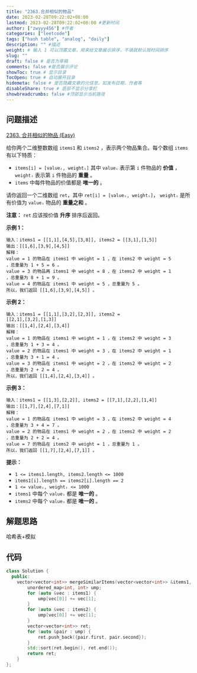 ```yaml
---
title: "2363.合并相似的物品"
date: 2023-02-28T09:22:02+08:00
lastmod: 2023-02-28T09:22:02+08:00 #更新时间
author: ["zwyyy456"] #作者
categories: ["leetcode"]
tags: ["hash table", "analog", "daily"]
description: "" #描述
weight: # 输入 1 可以顶置文章，用来给文章展示排序，不填就默认按时间排序
slug: ""
draft: false # 是否为草稿
comments: false #是否展示评论
showToc: true # 显示目录
TocOpen: true # 自动展开目录
hidemeta: false # 是否隐藏文章的元信息，如发布日期、作者等
disableShare: true # 底部不显示分享栏
showbreadcrumbs: false #顶部显示当前路径
---
```

## 问题描述
[2363. 合并相似的物品 (Easy)](https://leetcode.cn/problems/merge-similar-items/)

给你两个二维整数数组 `items1` 和 `items2` ，表示两个物品集合。每个数组 `items` 有以下特质：

- `items[i] = [valueᵢ, weightᵢ]` 其中 `valueᵢ` 表示第 `i` 件物品的
**价值** ， `weightᵢ` 表示第 `i` 件物品的 **重量** 。
- `items` 中每件物品的价值都是 **唯一的** 。

请你返回一个二维数组 `ret`，其中 `ret[i] = [valueᵢ, weightᵢ]`， `weightᵢ`
是所有价值为 `valueᵢ` 物品的 **重量之和** 。

**注意：** `ret` 应该按价值 **升序** 排序后返回。

**示例 1：**

```
输入：items1 = [[1,1],[4,5],[3,8]], items2 = [[3,1],[1,5]]
输出：[[1,6],[3,9],[4,5]]
解释：
value = 1 的物品在 items1 中 weight = 1 ，在 items2 中 weight = 5
，总重量为 1 + 5 = 6 。
value = 3 的物品再 items1 中 weight = 8 ，在 items2 中 weight = 1
，总重量为 8 + 1 = 9 。
value = 4 的物品在 items1 中 weight = 5 ，总重量为 5 。
所以，我们返回 [[1,6],[3,9],[4,5]] 。

```

**示例 2：**

```
输入：items1 = [[1,1],[3,2],[2,3]], items2 =
[[2,1],[3,2],[1,3]]
输出：[[1,4],[2,4],[3,4]]
解释：
value = 1 的物品在 items1 中 weight = 1 ，在 items2 中 weight = 3
，总重量为 1 + 3 = 4 。
value = 2 的物品在 items1 中 weight = 3 ，在 items2 中 weight = 1
，总重量为 3 + 1 = 4 。
value = 3 的物品在 items1 中 weight = 2 ，在 items2 中 weight = 2
，总重量为 2 + 2 = 4 。
所以，我们返回 [[1,4],[2,4],[3,4]] 。
```

**示例 3：**

```
输入：items1 = [[1,3],[2,2]], items2 = [[7,1],[2,2],[1,4]]
输出：[[1,7],[2,4],[7,1]]
解释：
value = 1 的物品在 items1 中 weight = 3 ，在 items2 中 weight = 4
，总重量为 3 + 4 = 7 。
value = 2 的物品在 items1 中 weight = 2 ，在 items2 中 weight = 2
，总重量为 2 + 2 = 4 。
value = 7 的物品在 items2 中 weight = 1 ，总重量为 1 。
所以，我们返回 [[1,7],[2,4],[7,1]] 。

```

**提示：**

- `1 <= items1.length, items2.length <= 1000`
- `items1[i].length == items2[i].length == 2`
- `1 <= valueᵢ, weightᵢ <= 1000`
- `items1` 中每个 `valueᵢ` 都是 **唯一的** 。
- `items2` 中每个 `valueᵢ` 都是 **唯一的** 。

## 解题思路
哈希表+模拟

## 代码
```cpp
class Solution {
  public:
    vector<vector<int>> mergeSimilarItems(vector<vector<int>> &items1, vector<vector<int>> &items2) {
        unordered_map<int, int> ump;
        for (auto &vec : items1) {
            ump[vec[0]] += vec[1];
        }
        for (auto &vec : items2) {
            ump[vec[0]] += vec[1];
        }
        vector<vector<int>> ret;
        for (auto &pair : ump) {
            ret.push_back({pair.first, pair.second});
        }
        std::sort(ret.begin(), ret.end());
        return ret;
    }
};
```